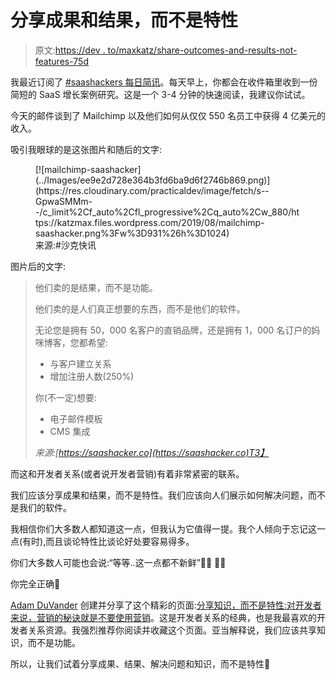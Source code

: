 # 分享成果和结果，而不是特性

> 原文:[https://dev . to/maxkatz/share-outcomes-and-results-not-features-75d](https://dev.to/maxkatz/share-outcomes-and-results-not-features-75d)

我最近订阅了 [#saashackers 每日简讯](https://saashacker.co/)。每天早上，你都会在收件箱里收到一份简短的 SaaS 增长案例研究。这是一个 3-4 分钟的快速阅读，我建议你试试。

今天的邮件谈到了 Mailchimp 以及他们如何从仅仅 550 名员工中获得 4 亿美元的收入。

吸引我眼球的是这张图片和随后的文字:

<figure>[![mailchimp-saashacker](../Images/ee9e2d728e364b3fd6ba9d6f2746b869.png)](https://res.cloudinary.com/practicaldev/image/fetch/s--GpwaSMMm--/c_limit%2Cf_auto%2Cfl_progressive%2Cq_auto%2Cw_880/https://katzmax.files.wordpress.com/2019/08/mailchimp-saashacker.png%3Fw%3D931%26h%3D1024) 

<figcaption id="caption-attachment-10693">来源:#沙克快讯</figcaption>

</figure>

图片后的文字:

> 他们卖的是结果，而不是功能。
> 
> 他们卖的是人们真正想要的东西，而不是他们的软件。
> 
> 无论您是拥有 50，000 名客户的直销品牌，还是拥有 1，000 名订户的妈咪博客，您都希望:
> 
> *   与客户建立关系
> *   增加注册人数(250%)
> 
> 你(不一定)想要:
> 
> *   电子邮件模板
> *   CMS 集成
> 
> *来源:[https://saashacker.co](https://saashacker.co)T3】*

而这和开发者关系(或者说开发者营销)有着非常紧密的联系。

我们应该分享成果和结果，而不是特性。我们应该向人们展示如何解决问题，而不是我们的软件。

我相信你们大多数人都知道这一点，但我认为它值得一提。我个人倾向于忘记这一点(有时),而且谈论特性比谈论好处要容易得多。

你们大多数人可能也会说:“等等..这一点都不新鲜”🤦‍♀️ 🤦‍♂️

你完全正确🤩

[Adam DuVander](https://twitter.com/adamd) 创建并分享了这个精彩的页面:[分享知识，而不是特性:对开发者来说，营销的秘诀就是不要使用营销](http://www.shareknowledgenotfeatures.com/)。这是开发者关系的经典，也是我最喜欢的开发者关系资源。我强烈推荐你阅读并收藏这个页面。亚当解释说，我们应该共享知识，而不是功能。

所以，让我们试着分享成果、结果、解决问题和知识，而不是特性🤞